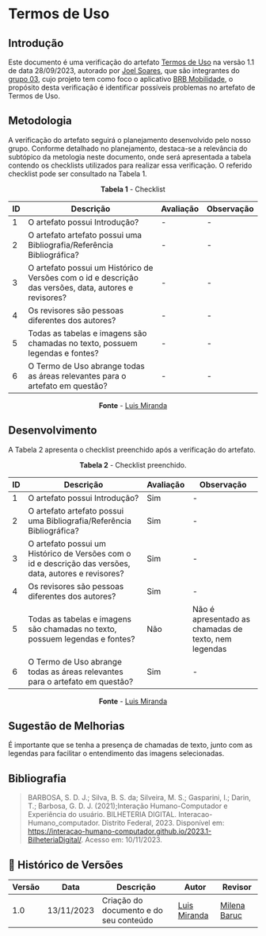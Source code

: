 # Termos de Uso
 
## Introdução
Este documento é uma verificação do artefato [Termos de Uso](https://requisitos-de-software.github.io/2023.2-BRBMobilidade/Planejamento/planejamento-projeto/) na versão 1.1 de data 28/09/2023, autorado por [Joel Soares](https://github.com/JoelSRangel), que são integrantes do [grupo 03](https://requisitos-de-software.github.io/2023.2-BRBMobilidade/), cujo projeto tem como foco o aplicativo [BRB Mobilidade](https://play.google.com/store/apps/details?id=br.com.brb.mobilidade&hl=pt_BR&gl=US&pli=1), o propósito desta verificação é identificar possíveis problemas no artefato de Termos de Uso.

## Metodologia
A verificação do artefato seguirá o planejamento desenvolvido pelo nosso grupo. Conforme detalhado no planejamento, destaca-se a relevância do subtópico da metologia neste documento, onde será apresentada a tabela contendo os checklists utilizados para realizar essa verificação. O referido checklist pode ser consultado na Tabela 1.

<center>

**Tabela 1** - Checklist

| ID  | Descrição     | Avaliação | Observação |
|-----| --------------------------------------------------------------------------------------------------------------- | --------- | --------- |
| 1   | O artefato possui Introdução?                                                                          |  - | - |
| 2   | O artefato artefato possui uma Bibliografia/Referência Bibliográfica?                                  |    -    | - |
| 3   | O artefato possui um Histórico de Versões com o id e descrição das versões, data, autores e revisores? | -       | - |
| 4   | Os revisores são pessoas diferentes dos autores?                                    | -    | - |
| 5   | Todas as tabelas e imagens são chamadas no texto, possuem legendas e fontes?|   - |  - |
| 6   | O Termo de Uso abrange todas as áreas relevantes para o artefato em questão?|  - |  -  | 

**Fonte** - [Luis Miranda](https://github.com/LuisMiranda10)

</center>

## Desenvolvimento
A Tabela 2 apresenta o checklist preenchido após a verificação do artefato.

<center>

**Tabela 2** - Checklist preenchido.

| ID  | Descrição     | Avaliação | Observação |
|-----| --------------------------------------------------------------------------------------------------------------- | --------- | --------- |
| 1   | O artefato possui Introdução?                                                                          |  Sim | - |
| 2   | O artefato artefato possui uma Bibliografia/Referência Bibliográfica?                                  |    Sim    | - |
| 3   | O artefato possui um Histórico de Versões com o id e descrição das versões, data, autores e revisores? | Sim  | - |
| 4   | Os revisores são pessoas diferentes dos autores?                                    | Sim    | - |
| 5   | Todas as tabelas e imagens são chamadas no texto, possuem legendas e fontes?|   Não |  Não é apresentado as chamadas de texto, nem legendas |
| 6   | O Termo de Uso abrange todas as áreas relevantes para o artefato em questão?|  Sim |  -  | 

**Fonte** - [Luis Miranda](https://github.com/LuisMiranda10)

</center>

## Sugestão de Melhorias

É importante que se tenha a presença de chamadas de texto, junto com as legendas para facilitar o entendimento das imagens selecionadas.

## Bibliografia

> BARBOSA, S. D. J.; Silva, B. S. da; Silveira, M. S.; Gasparini, I.; Darin, T.; Barbosa, G. D. J. (2021);Interação Humano-Computador e Experiência do usuário.
> BILHETERIA DIGITAL. Interacao-Humano_computador. Distrito Federal, 2023. Disponível em: <https://interacao-humano-computador.github.io/2023.1-BilheteriaDigital/>. Acesso em: 10/11/2023.<br>

## 📑 Histórico de Versões

| Versão | Data | Descrição | Autor | Revisor |
|--------|------|------------|------|---------|
| 1.0 | 13/11/2023 | Criação do documento e do seu conteúdo |  [Luis Miranda](https://github.com/LuisMiranda10) | [Milena Baruc](https://github.com/MilenaBaruc) | 

